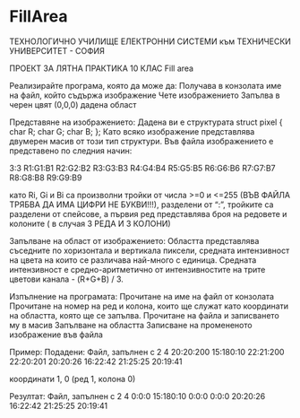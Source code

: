 # FillArea



ТЕХНОЛОГИЧНО УЧИЛИЩЕ ЕЛЕКТРОННИ СИСТЕМИ към ТЕХНИЧЕСКИ УНИВЕРСИТЕТ - СОФИЯ

ПРОЕКТ ЗА ЛЯТНА ПРАКТИКА 10 КЛАС
Fill area

Реализирайте програма, която да може да:
Получава в конзолата име на файл, който съдържа изображение
Чете изображението
Запълва в черен цвят (0,0,0) дадена област





Представяне на изображението:
Дадена ви е структурата
struct pixel {
	char R;
	char G;
	char B;
};
Като всяко изображение представлява двумерен масив от този тип структури.
Във файла изображението е представено по следния начин:

3:3
R1:G1:B1 R2:G2:B2 R3:G3:B3
R4:G4:B4 R5:G5:B5 R6:G6:B6
R7:G7:B7 R8:G8:B8 R9:G9:B9

като Ri, Gi и Bi са произволни тройки от числа >=0 и <=255 (ВЪВ ФАЙЛА ТРЯБВА ДА ИМА ЦИФРИ НЕ БУКВИ!!!), разделени от “:”, тройките са разделени от спейсове, а първия ред представлява броя на редовете и колоните ( в случая 3 РЕДА И 3 КОЛОНИ)

Запълване на област от  изображението:
Областта представлява съседните по хоризонтала и вертикала пиксели, средната интензивност на цвета на които се различава най-много с единица. Средната интензивност е средно-аритметично от интензивностите на трите цветови канала - (R+G+B) / 3.

Изпълнение на програмата:
Прочитане на име на файл от конзолата
Прочитане на номер на ред и колона, които ще служат като координати  на областта, която ще се запълва.
Прочитане на файла и записването му в масив
Запълване на областта
Записване на промененото изображение във файла

Пример:
Подадени:
Файл, запълнен с 
2 4
20:20:200 15:180:10 
22:21:200 22:20:201
20:20:26 16:22:42
21:25:25 20:19:41

координати 1, 0 (ред 1, колона 0)

Резултат:
Файл, запълнен с 
2 4
0:0:0 15:180:10 
0:0:0 0:0:0
20:20:26 16:22:42
21:25:25 20:19:41




